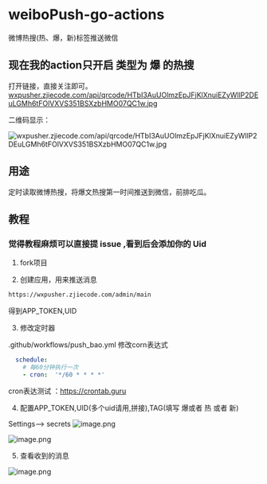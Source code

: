 # weiboPush-go-actions
微博热搜(热、爆，新)标签推送微信

##  现在我的action只开启 类型为 爆 的热搜

打开链接，直接关注即可。
[wxpusher.zjiecode.com/api/qrcode/HTbI3AuUOlmzEpJFjKlXnuiEZyWllP2DEuLGMh6tFOlVXVS351BSXzbHMO07QC1w.jpg](wxpusher.zjiecode.com/api/qrcode/HTbI3AuUOlmzEpJFjKlXnuiEZyWllP2DEuLGMh6tFOlVXVS351BSXzbHMO07QC1w.jpg)

二维码显示：

![wxpusher.zjiecode.com/api/qrcode/HTbI3AuUOlmzEpJFjKlXnuiEZyWllP2DEuLGMh6tFOlVXVS351BSXzbHMO07QC1w.jpg](wxpusher.zjiecode.com/api/qrcode/HTbI3AuUOlmzEpJFjKlXnuiEZyWllP2DEuLGMh6tFOlVXVS351BSXzbHMO07QC1w.jpg)


## 用途

定时读取微博热搜，将爆文热搜第一时间推送到微信，前排吃瓜。


## 教程

### 觉得教程麻烦可以直接提 issue ,看到后会添加你的 Uid

1. fork项目

2. 创建应用，用来推送消息

```html
https://wxpusher.zjiecode.com/admin/main
```
得到APP_TOKEN,UID

3. 修改定时器

.github/workflows/push_bao.yml 修改corn表达式

```yml
  schedule:
    # 每60分钟执行一次
    - cron:  '*/60 * * * *'
```
cron表达测试 ：https://crontab.guru

4. 配置APP_TOKEN,UID(多个uid请用,拼接),TAG(填写 爆或者 热 或者 新)

Settings--> secrets
![image.png](https://i.loli.net/2021/04/03/TNM2a8OSGXp6Z1F.png)

![image.png](https://i.loli.net/2021/04/03/yEPU5kdWz8RMecY.png)

5. 查看收到的消息

![image.png](https://i.loli.net/2021/04/16/jYKTorZRBfmkghD.png)

